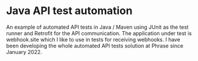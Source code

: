 # **Java API test automation**
An example of automated API tests in Java / Maven using JUnit as the test runner and Retrofit for the API communication. The application under test is webhook.site which I like to use in tests for receiving webhooks. I have been developing the whole automated API tests solution at Phrase since January 2022.